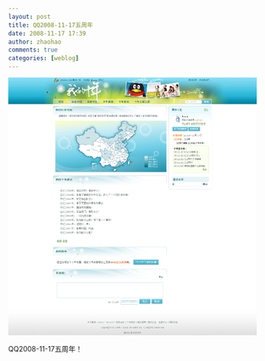```yaml
---
layout: post
title: QQ2008-11-17五周年
date: 2008-11-17 17:39
author: zhaohao
comments: true
categories: [weblog]
---
```

<a href="/Media/20081117-QQ-746817.png"><img id="BLOGGER_PHOTO_ID_5269558717515594226" src="/Media/20081117-QQ-746817.png" alt="" border="0" /></a>

QQ2008-11-17五周年！
